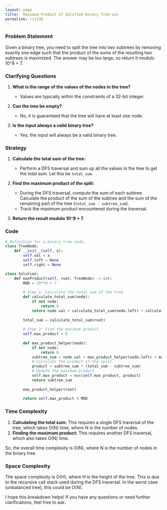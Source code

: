 ```yaml
---
layout: page
title:  Maximum Product of Splitted Binary Tree-out
permalink: /s1339
---
```


### Problem Statement

Given a binary tree, you need to split the tree into two subtrees by removing exactly one edge such that the product of the sums of the resulting two subtrees is maximized. The answer may be too large, so return it modulo 10^9 + 7.

### Clarifying Questions

1. **What is the range of the values of the nodes in the tree?**
   - Values are typically within the constraints of a 32-bit integer.
   
2. **Can the tree be empty?**
   - No, it is guaranteed that the tree will have at least one node.

3. **Is the input always a valid binary tree?**
   - Yes, the input will always be a valid binary tree.

### Strategy

1. **Calculate the total sum of the tree:**
   - Perform a DFS traversal and sum up all the values in the tree to get the total sum. Let this be `total_sum`.
   
2. **Find the maximum product of the split:**
   - During the DFS traversal, compute the sum of each subtree. Calculate the product of the sum of the subtree and the sum of the remaining part of the tree (`total_sum - subtree_sum`).
   - Track the maximum product encountered during the traversal.

3. **Return the result modulo 10^9 + 7.**

### Code

```python
# Definition for a binary tree node.
class TreeNode:
    def __init__(self, x):
        self.val = x
        self.left = None
        self.right = None

class Solution:
    def maxProduct(self, root: TreeNode) -> int:
        MOD = 10**9 + 7
        
        # Step 1: Calculate the total sum of the tree
        def calculate_total_sum(node):
            if not node:
                return 0
            return node.val + calculate_total_sum(node.left) + calculate_total_sum(node.right)
        
        total_sum = calculate_total_sum(root)
        
        # Step 2: Find the maximum product
        self.max_product = 0
        
        def max_product_helper(node):
            if not node:
                return 0
            subtree_sum = node.val + max_product_helper(node.left) + max_product_helper(node.right)
            # Calculate the product of the split
            product = subtree_sum * (total_sum - subtree_sum)
            # Update the maximum product
            self.max_product = max(self.max_product, product)
            return subtree_sum
        
        max_product_helper(root)
        
        return self.max_product % MOD
```

### Time Complexity

1. **Calculating the total sum:** This requires a single DFS traversal of the tree, which takes O(N) time, where N is the number of nodes.
2. **Finding the maximum product:** This requires another DFS traversal, which also takes O(N) time.

So, the overall time complexity is O(N), where N is the number of nodes in the binary tree.

### Space Complexity

The space complexity is O(H), where H is the height of the tree. This is due to the recursive call stack used during the DFS traversal. In the worst case (unbalanced tree), this could be O(N).

I hope this breakdown helps! If you have any questions or need further clarifications, feel free to ask.